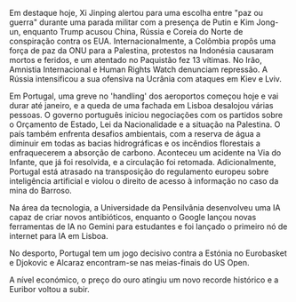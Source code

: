 Em destaque hoje, Xi Jinping alertou para uma escolha entre "paz ou guerra" durante uma parada militar com a presença de Putin e Kim Jong-un, enquanto Trump acusou China, Rússia e Coreia do Norte de conspiração contra os EUA. Internacionalmente, a Colômbia propôs uma força de paz da ONU para a Palestina, protestos na Indonésia causaram mortos e feridos, e um atentado no Paquistão fez 13 vítimas. No Irão, Amnistia Internacional e Human Rights Watch denunciam repressão. A Rússia intensificou a sua ofensiva na Ucrânia com ataques em Kiev e Lviv.

Em Portugal, uma greve no 'handling' dos aeroportos começou hoje e vai durar até janeiro, e a queda de uma fachada em Lisboa desalojou várias pessoas. O governo português iniciou negociações com os partidos sobre o Orçamento de Estado, Lei da Nacionalidade e a situação na Palestina.  O país também enfrenta desafios ambientais, com a reserva de água a diminuir em todas as bacias hidrográficas e os incêndios florestais a enfraquecerem a absorção de carbono. Aconteceu um acidente na Via do Infante, que já foi resolvida, e a circulação foi retomada. Adicionalmente, Portugal está atrasado na transposição do regulamento europeu sobre inteligência artificial e violou o direito de acesso à informação no caso da mina do Barroso.

Na área da tecnologia, a Universidade da Pensilvânia desenvolveu uma IA capaz de criar novos antibióticos, enquanto o Google lançou novas ferramentas de IA no Gemini para estudantes e foi lançado o primeiro nó de internet para IA em Lisboa.

No desporto, Portugal tem um jogo decisivo contra a Estónia no Eurobasket e Djokovic e Alcaraz encontram-se nas meias-finais do US Open.

A nível económico, o preço do ouro atingiu um novo recorde histórico e a Euribor voltou a subir.